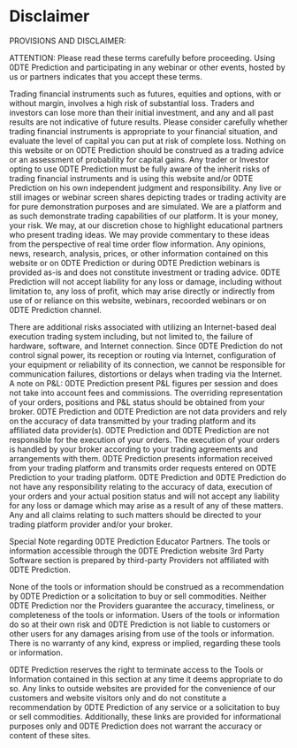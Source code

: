 # Disclaimer

PROVISIONS AND DISCLAIMER:

ATTENTION: Please read these terms carefully before proceeding. Using 0DTE Prediction and participating in any webinar or other events, hosted by us or partners indicates that you accept these terms.

Trading financial instruments such as futures, equities and options, with or without margin, involves a high risk of substantial loss. Traders and investors can lose more than their initial investment, and any and all past results are not indicative of future results. Please consider carefully whether trading financial instruments is appropriate to your financial situation, and evaluate the level of capital you can put at risk of complete loss. Nothing on this website or on 0DTE Prediction should be construed as a trading advice or an assessment of probability for capital gains. Any trader or Investor opting to use 0DTE Prediction must be fully aware of the inherit risks of trading financial instruments and is using this website and/or 0DTE Prediction on his own independent judgment and responsibility. Any live or still images or webinar screen shares depicting trades or trading activity are for pure demonstration purposes and are simulated. We are a platform and as such demonstrate trading capabilities of our platform.  It is your money, your risk.  We may, at our discretion chose to highlight educational partners who present trading ideas.  We may provide commentary to these ideas from the perspective of real time order flow information. Any opinions, news, research, analysis, prices, or other information contained on this website or on 0DTE Prediction or during 0DTE Prediction webinars is provided as-is and does not constitute investment or trading advice. 0DTE Prediction will not accept liability for any loss or damage, including without limitation to, any loss of profit, which may arise directly or indirectly from use of or reliance on this website, webinars, recoorded webinars or on 0DTE Prediction channel.

There are additional risks associated with utilizing an Internet-based deal execution trading system including, but not limited to, the failure of hardware, software, and Internet connection. Since  0DTE Prediction do not control signal power, its reception or routing via Internet, configuration of your equipment or reliability of its connection, we cannot be responsible for communication failures, distortions or delays when trading via the Internet. A note on P&L: 0DTE Prediction present P&L figures per session and does not take into account fees and commissions. The overriding representation of your orders, positions and P&L status should be obtained from your broker. 0DTE Prediction and 0DTE Prediction are not data providers and rely on the accuracy of data transmitted by your trading platform and its affiliated data provider(s). 0DTE Prediction and 0DTE Prediction are not responsible for the execution of your orders. The execution of your orders is handled by your broker according to your trading agreements and arrangements with them. 0DTE Prediction presents information received from your trading platform and transmits order requests entered on 0DTE Prediction to your trading platform. 0DTE Prediction and 0DTE Prediction do not have any responsibility relating to the accuracy of data, execution of your orders and your actual position status and will not accept any liability for any loss or damage which may arise as a result of any of these matters. Any and all claims relating to such matters should be directed to your trading platform provider and/or your broker.

Special Note regarding 0DTE Prediction Educator Partners. The tools or information accessible through the 0DTE Prediction website 3rd Party Software section is prepared by third-party Providers not affiliated with 0DTE Prediction.

None of the tools or information should be construed as a recommendation by 0DTE Prediction or a solicitation to buy or sell commodities. Neither 0DTE Prediction nor the Providers guarantee the accuracy, timeliness, or completeness of the tools or information. Users of the tools or information do so at their own risk and 0DTE Prediction is not liable to customers or other users for any damages arising from use of the tools or information. There is no warranty of any kind, express or implied, regarding these tools or information.

0DTE Prediction reserves the right to terminate access to the Tools or Information contained in this section at any time it deems appropriate to do so. Any links to outside websites are provided for the convenience of our customers and website visitors only and do not constitute a recommendation by 0DTE Prediction of any service or a solicitation to buy or sell commodities. Additionally, these links are provided for informational purposes only and 0DTE Prediction does not warrant the accuracy or content of these sites.

